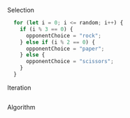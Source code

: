 
Selection
``` javascript
  for (let i = 0; i <= random; i++) {
    if (i % 3 == 0) {
      opponentChoice = "rock";
    } else if (i % 2 == 0) {
      opponentChoice = "paper";
    } else {
      opponentChoice = "scissors";
    }
  }
```

Iteration
``` javascript

```

Algorithm
``` javascript

```